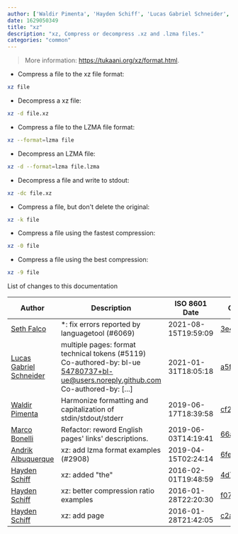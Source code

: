 ```yaml
---
author: ['Waldir Pimenta', 'Hayden Schiff', 'Lucas Gabriel Schneider', 'Andrik Albuquerque', 'Marco Bonelli', 'Seth Falco']
date: 1629050349
title: "xz"
description: "xz, Compress or decompress .xz and .lzma files."
categories: "common"
---
```

> More information: <https://tukaani.org/xz/format.html>.

- Compress a file to the xz file format:

```bash
xz file
```

- Decompress a xz file:

```bash
xz -d file.xz
```

- Compress a file to the LZMA file format:

```bash
xz --format=lzma file
```

- Decompress an LZMA file:

```bash
xz -d --format=lzma file.lzma
```

- Decompress a file and write to stdout:

```bash
xz -dc file.xz
```

- Compress a file, but don't delete the original:

```bash
xz -k file
```

- Compress a file using the fastest compression:

```bash
xz -0 file
```

- Compress a file using the best compression:

```bash
xz -9 file
```
List of changes to this documentation


Author | Description | ISO 8601 Date | GitHub link
------|-----|-----|-----
[Seth Falco](mailto:seth@falco.fun) | *: fix errors reported by languagetool (#6069) | 2021-08-15T19:59:09 | [3e4c519004a4](https://github.com/tldr-pages/tldr/commit/3e4c519004a471c861cdc609fd7239ee3355671c)
[Lucas Gabriel Schneider](mailto:casdpa@gmail.com) | multiple pages: format technical tokens (#5119) Co-authored-by: bl-ue <54780737+bl-ue@users.noreply.github.com> Co-authored-by: [...] | 2021-01-31T18:05:18 | [a5fe31bc47ae](https://github.com/tldr-pages/tldr/commit/a5fe31bc47aece3efa5e66b52b3cf384f27d5d72)
[Waldir Pimenta](mailto:waldyrious@gmail.com) | Harmonize formatting and capitalization of stdin/stdout/stderr | 2019-06-17T18:39:58 | [cf25745db1d8](https://github.com/tldr-pages/tldr/commit/cf25745db1d86744c762e15e6a2ba04ef9f9acc1)
[Marco Bonelli](mailto:marco@mebeim.net) | Refactor: reword English pages' links' descriptions. | 2019-06-03T14:19:41 | [66abb98ce935](https://github.com/tldr-pages/tldr/commit/66abb98ce935c0f4516bf30c4d6da72180d5a3ab)
[Andrik Albuquerque](mailto:andrik.albuquerque@gmail.com) | xz: add lzma format examples (#2908) | 2019-04-15T02:24:14 | [6fe385b344de](https://github.com/tldr-pages/tldr/commit/6fe385b344ded8725029e64d4164fe10af5c8840)
[Hayden Schiff](mailto:oxguy3@gmail.com) | xz: added "the" | 2016-02-01T19:48:59 | [4d7fcde503a2](https://github.com/tldr-pages/tldr/commit/4d7fcde503a2a15dafe9150567aced6c03508e08)
[Hayden Schiff](mailto:oxguy3@gmail.com) | xz: better compression ratio examples | 2016-01-28T22:20:30 | [f07f4532b23d](https://github.com/tldr-pages/tldr/commit/f07f4532b23d190751762f9d949092852fb8bdba)
[Hayden Schiff](mailto:oxguy3@gmail.com) | xz: add page | 2016-01-28T21:42:05 | [c2a39d42c246](https://github.com/tldr-pages/tldr/commit/c2a39d42c246e0e9db0e65712bd77c1fb635b526)

